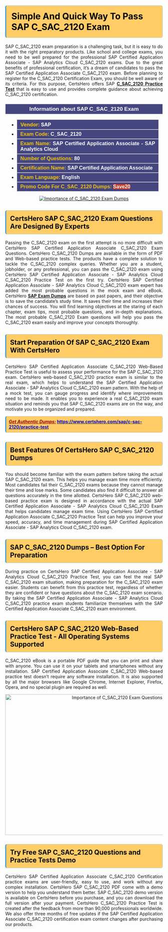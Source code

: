 <h1><strong><span style="display:block; color:#000000; background:#ffcc66; border: 0.5px solid #AED6F1 ; border-left: 3px solid #3498DB; padding: .6em; border-radius: 6px;">Simple And Quick Way To Pass SAP C_SAC_2120 Exam</span></strong></h1>

<p style="text-align: justify;">SAP C_SAC_2120 exam preparation is a challenging task, but it is easy to do it with the right preparatory products. Like school and college exams, you need to be well prepared for the professional SAP Certified Application Associate - SAP Analytics Cloud C_SAC_2120 exams. Due to the great benefits of professional certification, it’s a dream of candidates to pass the SAP Certified Application Associate C_SAC_2120 exam. Before planning to register for the C_SAC_2120 Certification Exam, you should be well aware of its criteria. For this purpose, CertsHero offers SAP <a href="https://www.certshero.com/sap/c-sac-2120"><strong>C_SAC_2120 Practice Test</strong></a> that is easy to use and provides complete guidance about achieving C_SAC_2120 certification.</p>

<h3 style="background: #454580; border: 1px solid rgb(204, 204, 204); padding: 5px 10px; text-align: center;"><span style="color:#ffffff;"><span style="font-size:11pt"><span style="line-height:normal"><span style="font-family:Calibri,sans-serif"><b><span style="font-size:13.0pt"><span cambria="">Information about SAP C_SAC_2120 Exam</span></span></b></span></span></span></span></h3>

<ul>
	<li style="margin:0cm 10pt">
	<div style="background:#454580; border: 1px solid rgb(204, 204, 204); padding: 5px 10px; text-align: justify;"><span style="font-size:11pt"><span style="line-height:normal"><span style="tab-stops:list 36.0pt"><span style="font-fam ily:Calibri,sans-serif"><b><span style="font-size:12.0pt"><span new="" roman="" style="font-family:" times=""><span style="color:#f1c40f;">Vendor:</span> <span style="color:#ffffff;">SAP</span></span></span></b></span></span></span></span></div>
	</li>
	<li style="margin:0cm 10pt">
	<div style="background: #454580; border: 1px solid rgb(204, 204, 204); padding: 5px 10px; text-align: justify;"><span style="font-size:11pt"><span style="line-height:normal"><span style="tab-stops:list 36.0pt"><span style="font-family:Calibri,sans-serif"><b><span style="font-size:12.0pt"><span new="" roman="" style="font-family:" times=""><span style="color:#f1c40f;">Exam Code:</span> <span style="color:#ffffff;">C_SAC_2120</span></span></span></b></span></span></span></span></div>
	</li>
	<li style="margin:0cm 10pt">
	<div style="background: #454580; border: 1px solid rgb(204, 204, 204); padding: 5px 10px; text-align: justify;"><span style="font-size:11pt"><span style="line-height:normal"><span style="tab-stops:list 36.0pt"><span style="font-family:Calibri,sans-serif"><b><span style="font-size:12.0pt"><span new="" roman="" style="font-family:" times=""><span style="color:#f1c40f;">Exam Name:</span> <span style="color:#ffffff;">SAP Certified Application Associate - SAP Analytics Cloud</span></span></span></b></span></span></span></span></div>
	</li>
	<li style="margin:0cm 10pt">
	<div style="background: #454580; border: 1px solid rgb(204, 204, 204); padding: 5px 10px;"><span style="font-size:11pt"><span style="line-height:normal"><span style="tab-stops:list 36.0pt"><span style="font-family:Calibri,sans-serif"><b><span style="font-size:12.0pt"><span new="" roman="" style="font-family:" times=""><span style="color:#f1c40f;">Number of Questions: </span><span style="color:#ffffff;">80</span></span></span></b></span></span></span></span></div>
	</li>
	<li style="margin:0cm 10pt">
	<div style="background: #454580; border: 1px solid rgb(204, 204, 204); padding: 5px 10px; text-align: justify;"><span style="font-size:11pt"><span style="line-height:normal"><span style="tab-stops:list 36.0pt"><span style="font-family:Calibri,sans-serif"><b><span style="font-size:12.0pt"><span new="" roman="" style="font-family:" times=""><span style="color:#f1c40f;">Certification Name:</span> <span style="color:#ffffff;">SAP Certified Application Associate</span></span></span></b></span></span></span></span></div>
	</li>
	<li style="margin:0cm 10pt">
	<div style="background: #454580; border: 1px solid rgb(204, 204, 204); padding: 5px 10px; text-align: justify;"><span style="font-size:11pt"><span style="line-height:normal"><span style="tab-stops:list 36.0pt"><span style="font-family:Calibri,sans-serif"><b><span style="font-size:12.0pt"><span new="" roman="" style="font-family:" times=""><span style="color:#f1c40f;">Exam Language:</span> <span style="color:#ffffff;">English</span></span></span></b></span></span></span></span></div>
	</li>
	<li style="margin:0cm 10pt">
	<div style="background: #454580; border: 1px solid rgb(204, 204, 204); padding: 5px 10px;"><span style="font-size:11pt"><span style="line-height:normal"><span style="tab-stops:list 36.0pt"><span style="font-family:Calibri,sans-serif"><b><span style="font-size:12.0pt"><span new="" roman="" style="font-family:" times=""><span style="color:#f1c40f;">Promo Code For C_SAC_2120 Dumps: </span><span style="color:#ffffff;"><span style="background-color:#c0392b;">Save20</span></span></span></span></b></span></span></span></span></div>
	</li>
</ul>

<p style="text-align: center;"><a href="https://www.certshero.com/sap/c-sac-2120" rel="NOFOLLOW"><img alt="Importance of C_SAC_2120 Exam Dumps" src="https://i.imgur.com/UZuq4Dk.jpeg" /></a></p>

<h2><strong><span style="display:block; color:#000000; background:#ffcc66; border: 0.5px solid #AED6F1 ; border-left: 3px solid #3498DB; padding: .6em; border-radius: 6px;">CertsHero SAP C_SAC_2120 Exam Questions Are Designed By Experts</span></strong></h2>

<p style="text-align: justify;">Passing the C_SAC_2120 exam on the first attempt is no more difficult with CertsHero SAP Certified Application Associate C_SAC_2120 Exam Questions. CertsHero C_SAC_2120 Dumps are available in the form of PDF and Web-based practice tests. The products have a complete solution to tackle the C_SAC_2120 complex queries. Whether you are a student, jobholder, or any professional, you can pass the C_SAC_2120 exam using CertsHero SAP Certified Application Associate - SAP Analytics Cloud C_SAC_2120 Practice Test on the first try. CertsHero SAP Certified Application Associate - SAP Analytics Cloud C_SAC_2120 exam expert has added the most probable questions in the mock exam and eBook. CertsHero <a href="https://www.certshero.com/sap"><strong>SAP Exam Dumps</strong></a> are based on past papers, and their objective is to save the candidate’s study time. It saves their time and increases their chances of success. You will find learning objectives at the staring of each chapter, exam tips, most probable questions, and in-depth explanations. The most probable C_SAC_2120 Exam questions will help you pass the C_SAC_2120 exam easily and improve your concepts thoroughly.</p>

<h2><strong><span style="display:block; color:#000000; background:#ffcc66; border: 0.5px solid #AED6F1 ; border-left: 3px solid #3498DB; padding: .6em; border-radius: 6px;">Start Preparation Of SAP C_SAC_2120 Exam With CertsHero</span></strong></h2>

<p style="text-align: justify;">CertsHero SAP Certified Application Associate C_SAC_2120 Web-Based Practice Test is useful to assess your performance for the SAP C_SAC_2120 exam. CertsHero web-based C_SAC_2120 practice exam is similar to the real exam, which helps to understand the SAP Certified Application Associate - SAP Analytics Cloud C_SAC_2120 exam pattern. With the help of a mock test, you can gauge progress and identify where improvements need to be made. It enables you to experience a real C_SAC_2120 exam situation and reminds you that SAP C_SAC_2120 exams are on the way, and motivate you to be organized and prepared.</p>

<p><strong><span style="display:block; color:#990000; background:#ffcc66; border: 0.5px solid #AED6F1 ; border-left: 3px solid #3498DB; padding: .6em; border-radius: 6px;"><span style="font-size:14px;"><u><i>Get Authentic Dumps:</i></u></span> <a href="https://www.certshero.com/sap/c-sac-2120/practice-test"><span style="color:#0000cc;">https://www.certshero.com/sap/c-sac-2120/practice-test</span></a></span></strong></p>

<h2><strong><span style="display:block; color:#000000; background:#ffcc66; border: 0.5px solid #AED6F1 ; border-left: 3px solid #3498DB; padding: .6em; border-radius: 6px;">Best Features Of CertsHero SAP C_SAC_2120 Dumps</span></strong></h2>

<p style="text-align: justify;">You should become familiar with the exam pattern before taking the actual SAP C_SAC_2120 exam. This helps you manage exam time more efficiently. Most candidates fail their C_SAC_2120 exams because they cannot manage their time and lose marks. Some candidates also find it difficult to answer all questions accurately in the time allotted. CertsHero SAP C_SAC_2120 web-based practice exam is designed in accordance with the actual SAP Certified Application Associate - SAP Analytics Cloud C_SAC_2120 Exam that helps candidates manage exam time. Using CertsHero SAP Certified Application Associate C_SAC_2120 Practice Test can help you improve your speed, accuracy, and time management during SAP Certified Application Associate - SAP Analytics Cloud C_SAC_2120 exam.</p>

<h2><strong><span style="display:block; color:#000000; background:#ffcc66; border: 0.5px solid #AED6F1 ; border-left: 3px solid #3498DB; padding: .6em; border-radius: 6px;">SAP C_SAC_2120 Dumps – Best Option For Preparation</span></strong></h2>

<p style="text-align: justify;">During practice on CertsHero SAP Certified Application Associate - SAP Analytics Cloud C_SAC_2120 Practice Test, you can feel the real SAP C_SAC_2120 exam situation, making preparation for the C_SAC_2120 exam easier. Students can benefit from this practice test, regardless of whether they are confident or have questions about the C_SAC_2120 exam scenario. By taking the SAP Certified Application Associate - SAP Analytics Cloud C_SAC_2120 practice exam students familiarize themselves with the SAP Certified Application Associate C_SAC_2120 exam environment.</p>

<h2><strong><span style="display:block; color:#000000; background:#ffcc66; border: 0.5px solid #AED6F1 ; border-left: 3px solid #3498DB; padding: .6em; border-radius: 6px;">CertsHero SAP C_SAC_2120 Web-Based Practice Test - All Operating Systems Supported</span></strong></h2>

<p style="text-align: justify;">C_SAC_2120 eBook is a portable PDF guide that you can print and share with anyone. You can use it on your tablets and smartphones without any installation. SAP Certified Application Associate C_SAC_2120 Web-based practice test doesn’t require any software installation. It is also supported by all the major browsers like Google Chrome, Internet Explorer, Firefox, Opera, and no special plugin are required as well.</p>

<p style="text-align: center;"><a href="https://www.certshero.com/product-detail/c-sac-2120" rel="NOFOLLOW"><img alt="Importance of C_SAC_2120 Exam Questions" height="450" src="https://i.redd.it/vixpkfso1g981.jpg" width="700" /></a></p>

<h2><strong><span style="display:block; color:#000000; background:#ffcc66; border: 0.5px solid #AED6F1 ; border-left: 3px solid #3498DB; padding: .6em; border-radius: 6px;">Try Free SAP C_SAC_2120 Questions and Practice Tests Demo</span></strong></h2>

<p style="text-align: justify;">CertsHero SAP Certified Application Associate C_SAC_2120 Certification practice exams are user-friendly, easy to use, and work without any complex installation. CertsHero SAP C_SAC_2120 PDF come with a demo version to help you understand them better. SAP C_SAC_2120 demo version is available on CertsHero before you purchase, and you can download the full version after your payment. CertsHero C_SAC_2120 Practice Test is created after the feedback from more than 90,000 professionals worldwide. We also offer three months of free updates if the SAP Certified Application Associate C_SAC_2120 certification exam content changes after purchasing our products.</p>
